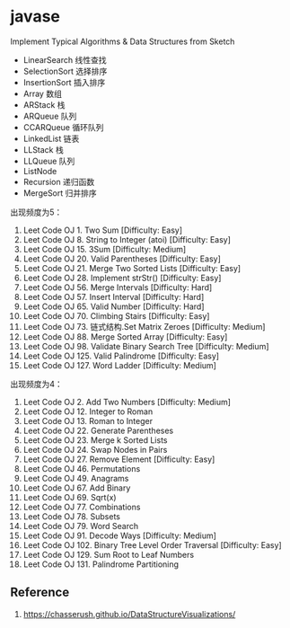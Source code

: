 # javase
Implement Typical Algorithms &amp; Data Structures from Sketch

* LinearSearch 线性查找
* SelectionSort 选择排序
* InsertionSort 插入排序
* Array 数组
* ARStack 栈
* ARQueue 队列
* CCARQueue 循环队列
* LinkedList 链表
* LLStack 栈
* LLQueue 队列
* ListNode
* Recursion 递归函数
* MergeSort 归并排序


出现频度为5： 
1. Leet Code OJ 1. Two Sum [Difficulty: Easy] 
2. Leet Code OJ 8. String to Integer (atoi) [Difficulty: Easy] 
3. Leet Code OJ 15. 3Sum [Difficulty: Medium] 
4. Leet Code OJ 20. Valid Parentheses [Difficulty: Easy] 
5. Leet Code OJ 21. Merge Two Sorted Lists [Difficulty: Easy] 
6. Leet Code OJ 28. Implement strStr() [Difficulty: Easy] 
7. Leet Code OJ 56. Merge Intervals [Difficulty: Hard] 
8. Leet Code OJ 57. Insert Interval [Difficulty: Hard] 
9. Leet Code OJ 65. Valid Number [Difficulty: Hard] 
10. Leet Code OJ 70. Climbing Stairs [Difficulty: Easy] 
11. Leet Code OJ 73. 链式结构.Set Matrix Zeroes [Difficulty: Medium] 
12. Leet Code OJ 88. Merge Sorted Array [Difficulty: Easy] 
13. Leet Code OJ 98. Validate Binary Search Tree [Difficulty: Medium] 
14. Leet Code OJ 125. Valid Palindrome [Difficulty: Easy] 
15. Leet Code OJ 127. Word Ladder [Difficulty: Medium]

出现频度为4： 
1. Leet Code OJ 2. Add Two Numbers [Difficulty: Medium] 
2. Leet Code OJ 12. Integer to Roman 
3. Leet Code OJ 13. Roman to Integer 
4. Leet Code OJ 22. Generate Parentheses 
5. Leet Code OJ 23. Merge k Sorted Lists 
6. Leet Code OJ 24. Swap Nodes in Pairs 
7. Leet Code OJ 27. Remove Element [Difficulty: Easy] 
8. Leet Code OJ 46. Permutations 
9. Leet Code OJ 49. Anagrams 
10. Leet Code OJ 67. Add Binary 
11. Leet Code OJ 69. Sqrt(x) 
12. Leet Code OJ 77. Combinations 
13. Leet Code OJ 78. Subsets 
14. Leet Code OJ 79. Word Search 
15. Leet Code OJ 91. Decode Ways [Difficulty: Medium] 
16. Leet Code OJ 102. Binary Tree Level Order Traversal [Difficulty: Easy] 
17. Leet Code OJ 129. Sum Root to Leaf Numbers 
18. Leet Code OJ 131. Palindrome Partitioning

## Reference
1.  https://chasserush.github.io/DataStructureVisualizations/